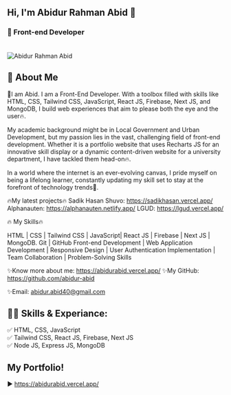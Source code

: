 ## Hi, I'm Abidur Rahman Abid 👋
### 👑 Front-end Developer <br><br>
<img src='https://media.licdn.com/dms/image/D5616AQH2I7jQdvVozw/profile-displaybackgroundimage-shrink_350_1400/0/1713112038962?e=1723680000&v=beta&t=L3vqPIBhdNWPcxSGXjDsLOQL2OnA6mrHyieImBq6KHQ' alt='Abidur Rahman Abid'>

## 🚀 About Me

🚀I am Abid. I am a Front-End Developer. With a toolbox filled with skills like HTML, CSS, Tailwind CSS, JavaScript, React JS, Firebase, Next JS, and MongoDB, I build web experiences that aim to please both the eye and the user🔥.

My academic background might be in Local Government and Urban Development, but my passion lies in the vast, challenging field of front-end development. Whether it is a portfolio website that uses Recharts JS for an innovative skill display or a dynamic content-driven website for a university department, I have tackled them head-on🔥.

In a world where the internet is an ever-evolving canvas, I pride myself on being a lifelong learner, constantly updating my skill set to stay at the forefront of technology trends🌟.

🔥My latest projects🔥
Sadik Hasan Shuvo: https://sadikhasan.vercel.app/
Alphanauten: https://alphanauten.netlify.app/
LGUD: https://lgud.vercel.app/

🔥 My Skills🔥

HTML | CSS | Tailwind CSS | JavaScript| React JS | Firebase | Next JS | MongoDB.
Git | GitHub
Front-end Development | Web Application Development | Responsive Design | User Authentication
Implementation | Team Collaboration | Problem-Solving Skills


✨Know more about me: https://abidurabid.vercel.app/
✨My GitHub: https://github.com/abidur-abid

✨Email: abidur.abid40@gmail.com 

## 👨‍💻 Skills & Experiance: 
✅ HTML, CSS, JavaScript <br> 
✅ Tailwind CSS, React JS, Firebase, Next JS <br>
✅ Node JS, Express JS, MongoDB <br>


## My Portfolio! 
  ► https://abidurabid.vercel.app/
